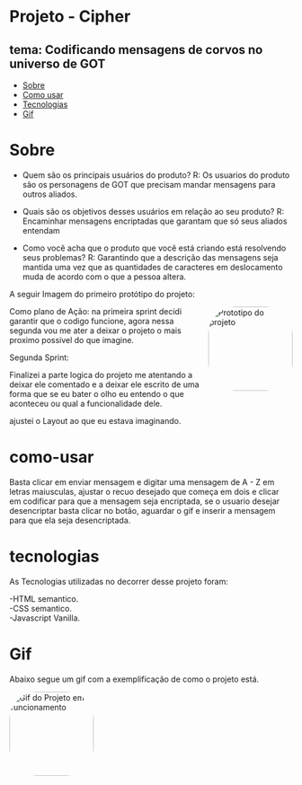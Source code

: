 # Projeto - Cipher

## tema: Codificando mensagens de corvos no universo de GOT

<!--ts-->

- [Sobre](#Sobre)
- [Como usar](#como-usar)
- [Tecnologias](#tecnologias)
- [Gif](#Gif)
<!--te-->

<p align="center" id="#Sobre">

# Sobre

- Quem são os principais usuários do produto?
  R: Os usuarios do produto são os personagens de GOT que precisam mandar mensagens para outros aliados.

- Quais são os objetivos desses usuários em relação ao seu produto?
  R: Encaminhar mensagens encriptadas que garantam que só seus aliados entendam

- Como você acha que o produto que você está criando está resolvendo seus
  problemas?
  R: Garantindo que a descrição das mensagens seja mantida uma vez que as quantidades de caracteres em deslocamento muda de acordo com o que a pessoa altera.

A seguir Imagem do primeiro protótipo do projeto:

  <img align="right" alt="Prototipo do projeto" height="150" style="border-radius: 50px;" img src="https://cdn.discordapp.com/attachments/925377188402987058/1131745755737116682/image.png" />

Como plano de Ação: na primeira sprint decidi garantir que o codigo funcione, agora nessa segunda vou me ater a deixar o projeto o mais proximo possivel do que imagine.

Segunda Sprint:

Finalizei a parte logica do projeto me atentando a deixar ele comentado e a deixar ele escrito de uma forma que se eu bater o olho eu entendo o que aconteceu ou qual a funcionalidade dele.

ajustei o Layout ao que eu estava imaginando. </p>

<p align = "center" id="como-usar">

# como-usar

Basta clicar em enviar mensagem e digitar uma mensagem de A - Z em letras maiusculas, ajustar o recuo desejado que começa em dois e clicar em codificar para que a mensagem seja encriptada, se o usuario desejar desencriptar basta clicar no botão, aguardar o gif e inserir a mensagem para que ela seja desencriptada.

</p>

<p align= "center" id="Tecnologias">

# tecnologias

As Tecnologias utilizadas no decorrer desse projeto foram:

-HTML semantico. <br>
-CSS semantico. <br>
-Javascript Vanilla.

</p>

<p align="center" id="Gif">

# Gif

Abaixo segue um gif com a exemplificação de como o projeto está.

<img align="center" alt="Gif do Projeto em funcionamento" height="150" style="border-radius: 50px;" img src="https://media.discordapp.net/attachments/925377188402987058/1135306652761993346/Funcionamento-cifra.gif?width=871&height=468" />
